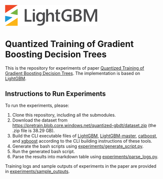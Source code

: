 <img src=https://github.com/microsoft/LightGBM/blob/master/docs/logo/LightGBM_logo_black_text.svg width=300 />

Quantized Training of Gradient Boosting Decision Trees
===============================

This is the repository for experiments of paper [Quantized Training of Gradient Boosting Decision Trees](https://openreview.net/forum?id=Cd-b50MZ0Gc&referrer=%5BAuthor%20Console%5D(%2Fgroup%3Fid%3DNeurIPS.cc%2F2022%2FConference%2FAuthors%23your-submissions)). The implementation is based on [LightGBM](https://github.com/microsoft/LightGBM).

Instructions to Run Experiments
-------------------------------

To run the experiments, please:
1. Clone this repository, including all the submodules.
2. Download the dataset from <https://pretrain.blob.core.windows.net/quantized-gbdt/dataset.zip> (the .zip file is 38.29 GB).
2. Build the CLI executable files of [LightGBM](https://github.com/microsoft/LightGBM), [LightGBM-master](https://github.com/microsoft/LightGBM), [catboost](https://github.com/catboost/catboost), and [xgboost](https://github.com/dmlc/xgboost) according to the CLI building instructions of these tools.
3. Generate the bash scripts using [experiments/generate_script.py](https://github.com/Quantized-GBDT/Quantized-GBDT/blob/master/experiments/generate_script.py).
4. Run the generated bash script.
5. Parse the results into markdown table using [experiments/parse_logs.py](https://github.com/Quantized-GBDT/Quantized-GBDT/blob/master/experiments/parse_logs.py).

Training logs and sample outputs of experiments in the paper are provided in [experiments/sample_outputs](https://github.com/Quantized-GBDT/Quantized-GBDT/tree/master/experiments/sample_outputs).
